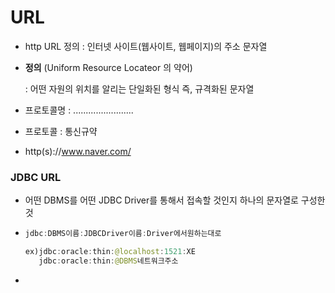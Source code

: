 # URL

- http URL 정의 : 인터넷 사이트(웹사이트, 웹페이지)의 주소 문자열 

- **정의** (Uniform Resource Locateor 의 약어)

  : 어떤 자원의 위치를 알리는 단일화된 형식 즉, 규격화된 문자열



- 프로토콜명 : ........................
- 프로토콜 : 통신규약
- http(s)://www.naver.com/



### JDBC URL

- 어떤 DBMS를 어떤 JDBC Driver를 통해서 접속할 것인지 하나의 문자열로 구성한 것

- ```java
  jdbc:DBMS이름:JDBCDriver이름:Driver에서원하는대로
  
  ex)jdbc:oracle:thin:@localhost:1521:XE
     jdbc:oracle:thin:@DBMS네트워크주소
  ```

- 

